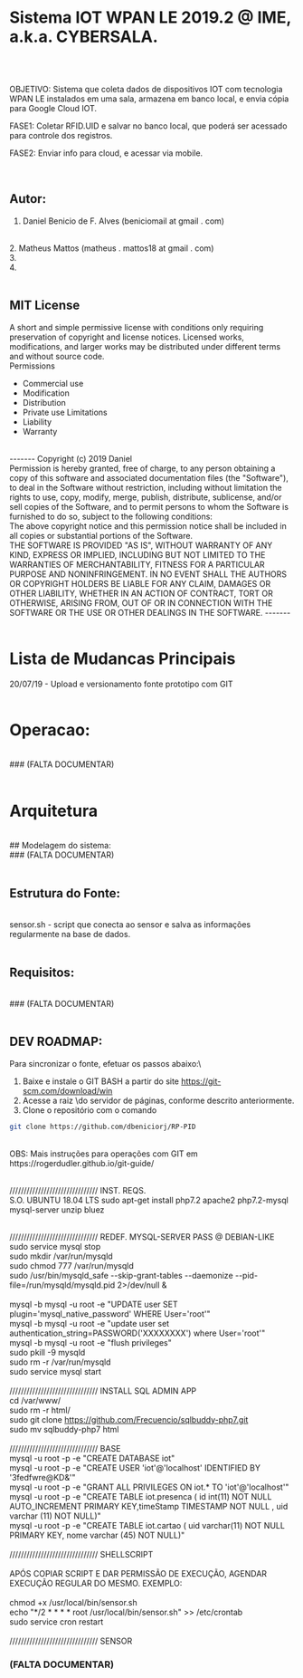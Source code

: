 # Sistema IOT WPAN LE 2019.2 @ IME, a.k.a. CYBERSALA.
<br/>
<br/>

OBJETIVO: Sistema que coleta dados de dispositivos IOT com tecnologia WPAN LE instalados em uma sala, armazena em banco local, e envia cópia para Google Cloud IOT.

FASE1: Coletar RFID.UID e salvar no banco local, que poderá ser acessado para controle dos registros.

FASE2: Enviar info para cloud, e acessar via mobile.

<br/>

## Autor: 
1.	Daniel Benicio de F. Alves (beniciomail at gmail . com)
<br/>
2.	Matheus Mattos (matheus . mattos18 at gmail . com)
<br/>
3.
<br/>
4.
<br/>    
<br/>

## MIT License 
A short and simple permissive license with conditions only requiring preservation of copyright and license notices. Licensed works, modifications, and larger works may be distributed under different terms and without source code.
<br/>
Permissions
+ Commercial use
+ Modification
+ Distribution
+ Private use
Limitations
+ Liability
+ Warranty
<br/>
-------
Copyright (c) 2019 Daniel
<br/>
Permission is hereby granted, free of charge, to any person obtaining a copy of this software and associated documentation files (the "Software"), to deal in the Software without restriction, including without limitation the rights to use, copy, modify, merge, publish, distribute, sublicense, and/or sell copies of the Software, and to permit persons to whom the Software is furnished to do so, subject to the following conditions:
<br/>
The above copyright notice and this permission notice shall be included in all copies or substantial portions of the Software.
<br/>
THE SOFTWARE IS PROVIDED "AS IS", WITHOUT WARRANTY OF ANY KIND, EXPRESS OR IMPLIED, INCLUDING BUT NOT LIMITED TO THE WARRANTIES OF MERCHANTABILITY, FITNESS FOR A PARTICULAR PURPOSE AND NONINFRINGEMENT. IN NO EVENT SHALL THE AUTHORS OR COPYRIGHT HOLDERS BE LIABLE FOR ANY CLAIM, DAMAGES OR OTHER LIABILITY, WHETHER IN AN ACTION OF CONTRACT, TORT OR OTHERWISE, ARISING FROM, OUT OF OR IN CONNECTION WITH THE SOFTWARE OR THE USE OR OTHER DEALINGS IN THE SOFTWARE.
-------
<br/>
<br/>

# Lista de Mudancas Principais
20/07/19 - Upload e versionamento fonte prototipo com GIT
<br/>
<br/>

# Operacao:
<br/>
### (FALTA DOCUMENTAR)
<br/>
<br/>



# Arquitetura
<br/>
## Modelagem do sistema:
<br/>
### (FALTA DOCUMENTAR)
<br/>
<br/>

## Estrutura do Fonte:
<br/>
sensor.sh     - script que conecta ao sensor e salva as informações regularmente na base de dados.
<br/>
<br/>


## Requisitos:
<br/>
### (FALTA DOCUMENTAR)
<br/>
<br/>


## DEV ROADMAP:
Para sincronizar o fonte, efetuar os passos abaixo:\
1. Baixe e instale o GIT BASH a partir do site  https://git-scm.com/download/win 
2. Acesse a raiz \do servidor de páginas, conforme descrito anteriormente.
3. Clone o repositório com o comando
```bash
git clone https://github.com/dbeniciorj/RP-PID
```
<br/>    
OBS: Mais instruções para operações com GIT em https://rogerdudler.github.io/git-guide/ 
<br/>
<br/>




///////////////////////////////	INST. REQS.
<br/>
S.O. UBUNTU 18.04 LTS
sudo apt-get install php7.2 apache2 php7.2-mysql mysql-server unzip bluez
<br/>
<br/>

///////////////////////////////	REDEF. MYSQL-SERVER PASS @ DEBIAN-LIKE
<br/>
sudo service mysql stop
<br/>
sudo mkdir /var/run/mysqld
<br/>
sudo chmod 777  /var/run/mysqld
<br/>
sudo /usr/bin/mysqld_safe --skip-grant-tables --daemonize --pid-file=/run/mysqld/mysqld.pid 2>/dev/null &  
<br/>
mysql -b mysql -u root -e "UPDATE user SET plugin='mysql_native_password' WHERE User='root'"
<br/>
mysql -b mysql -u root -e "update user set authentication_string=PASSWORD('XXXXXXXX') where User='root'"
<br/>
mysql -b mysql -u root -e "flush privileges"
<br/>
sudo pkill -9 mysqld
<br/>
sudo rm -r /var/run/mysqld
<br/>
sudo service mysql start
<br/>
<br/>
/////////////////////////////// INSTALL SQL ADMIN APP
<br/>
cd /var/www/
<br/>
sudo rm -r html/
<br/>
sudo git clone https://github.com/Frecuencio/sqlbuddy-php7.git
<br/>
sudo mv sqlbuddy-php7 html
<br/>
<br/>
/////////////////////////////// BASE
<br/>
mysql -u root -p -e "CREATE DATABASE iot"
<br/>
mysql -u root -p -e "CREATE USER 'iot'@'localhost' IDENTIFIED BY '3fedfwre@KD&'"
<br/>
mysql -u root -p -e "GRANT ALL PRIVILEGES ON iot.* TO 'iot'@'localhost'"
<br/>
mysql -u root -p -e "CREATE TABLE iot.presenca ( id int(11) NOT NULL AUTO_INCREMENT PRIMARY KEY,timeStamp TIMESTAMP NOT NULL , uid varchar (11) NOT NULL)"
<br/>
mysql -u root -p -e "CREATE TABLE iot.cartao ( uid varchar(11) NOT NULL PRIMARY KEY, nome varchar (45) NOT NULL)"
<br/>
<br/>
/////////////////////////////// SHELLSCRIPT\
<br/>
APÓS COPIAR SCRIPT E DAR PERMISSÃO DE EXECUÇÃO, AGENDAR EXECUÇÃO REGULAR DO MESMO. EXEMPLO:\
<br/>
chmod +x /usr/local/bin/sensor.sh
<br/>
echo "*/2 * * * *   root    /usr/local/bin/sensor.sh" >> /etc/crontab
<br/>
sudo service cron restart
<br/>
<br/>
/////////////////////////////// SENSOR
<br/>
### (FALTA DOCUMENTAR)
<br/>
<br/>
